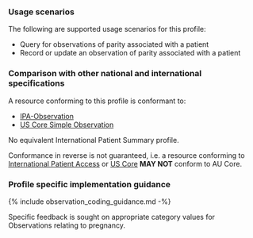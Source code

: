 ### Usage scenarios

The following are supported usage scenarios for this profile:

- Query for observations of parity associated with a patient
- Record or update an observation of parity associated with a patient


### Comparison with other national and international specifications

A resource conforming to this profile is conformant to:
- [IPA-Observation](https://build.fhir.org/ig/HL7/fhir-ipa/StructureDefinition-ipa-observation.html)
- [US Core Simple Observation](http://hl7.org/fhir/us/core/StructureDefinition/us-core-simple-observation)

No equivalent International Patient Summary profile.

Conformance in reverse is not guaranteed, i.e. a resource conforming to [International Patient Access](https://build.fhir.org/ig/HL7/fhir-ipa) or [US Core](http://hl7.org/fhir/us/core) **MAY NOT** conform to AU Core.


### Profile specific implementation guidance
{% include observation_coding_guidance.md -%}

<p class="stu-note">Specific feedback is sought on appropriate category values for Observations relating to pregnancy.</p>

